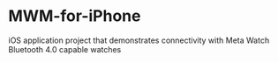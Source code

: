 MWM-for-iPhone
==============

iOS application project that demonstrates connectivity with Meta Watch Bluetooth 4.0 capable watches